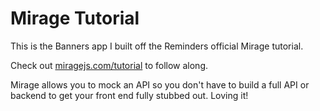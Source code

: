 # Mirage Tutorial

This is the Banners app I built off the Reminders official Mirage tutorial.

Check out [miragejs.com/tutorial](https://miragejs.com/tutorial) to follow along. 

Mirage allows you to mock an API so you don't have to build a full API or backend to get your front end fully stubbed out. Loving it!
